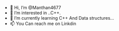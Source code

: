 - 👋 Hi, I’m @Manthan4677
- 👀 I’m interested in ..C++.
- 🌱 I’m currently learning C++ And Data structures...
- 📫 You Can reach me on Linkdin

<!---
Manthan4677/Manthan4677 is a ✨ special ✨ repository because its `README.md` (this file) appears on your GitHub profile.
You can click the Preview link to take a look at your changes.
--->
